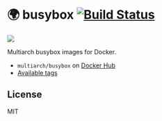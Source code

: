 # :earth_africa: busybox [![Build Status](https://travis-ci.org/multiarch/busybox.svg?branch=master)](https://travis-ci.org/multiarch/busybox)

![](https://raw.githubusercontent.com/multiarch/dockerfile/master/logo.jpg)

Multiarch busybox images for Docker.

* `multiarch/busybox` on [Docker Hub](https://hub.docker.com/r/multiarch/busybox/)
* [Available tags](https://hub.docker.com/r/multiarch/busybox/tags/)

## License

MIT
